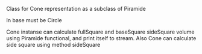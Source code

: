 Class for Cone representation as a subclass of Piramide

In base must be Circle

Cone instanse can calculate fullSquare and baseSquare sideSquare volume using Piramide functional, and print itself to stream.
Also Cone can calculate side square using method sideSquare
